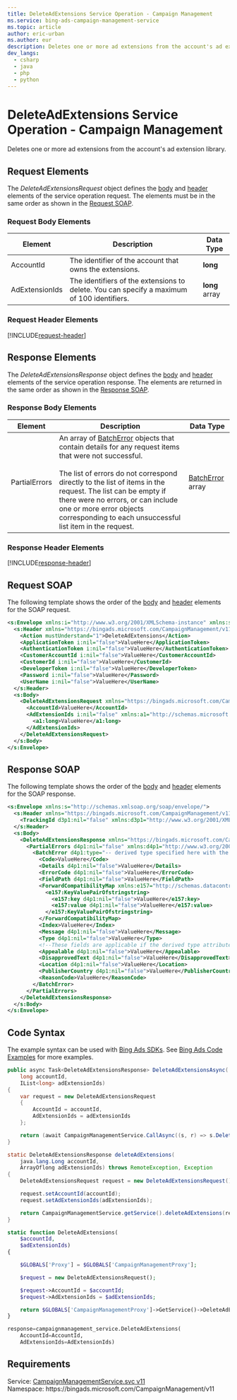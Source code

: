 ```yaml
---
title: DeleteAdExtensions Service Operation - Campaign Management
ms.service: bing-ads-campaign-management-service
ms.topic: article
author: eric-urban
ms.author: eur
description: Deletes one or more ad extensions from the account's ad extension library.
dev_langs: 
  - csharp
  - java
  - php
  - python
---
```

# DeleteAdExtensions Service Operation - Campaign Management
Deletes one or more ad extensions from the account's ad extension library.

## <a name="request"></a>Request Elements
The *DeleteAdExtensionsRequest* object defines the [body](#request-body) and [header](#request-header) elements of the service operation request. The elements must be in the same order as shown in the [Request SOAP](#request-soap). 

### <a name="request-body"></a>Request Body Elements

|Element|Description|Data Type|
|-----------|---------------|-------------|
|<a name="accountid"></a>AccountId|The identifier of the account that owns the extensions.|**long**|
|<a name="adextensionids"></a>AdExtensionIds|The identifiers of the extensions to delete. You can specify a maximum of 100 identifiers.|**long** array|

### <a name="request-header"></a>Request Header Elements
[!INCLUDE[request-header](./includes/request-header.md)]

## <a name="response"></a>Response Elements
The *DeleteAdExtensionsResponse* object defines the [body](#response-body) and [header](#response-header) elements of the service operation response. The elements are returned in the same order as shown in the [Response SOAP](#response-soap).

### <a name="response-body"></a>Response Body Elements

|Element|Description|Data Type|
|-----------|---------------|-------------|
|<a name="partialerrors"></a>PartialErrors|An array of [BatchError](../campaign-management-service/batcherror.md) objects that contain details for any request items that were not successful.<br /><br />The list of errors do not correspond directly to the list of items in the request. The list can be empty if there were no errors, or can include one or more error objects corresponding to each unsuccessful list item in the request.|[BatchError](batcherror.md) array|

### <a name="response-header"></a>Response Header Elements
[!INCLUDE[response-header](./includes/response-header.md)]

## <a name="request-soap"></a>Request SOAP
The following template shows the order of the [body](#request-body) and [header](#request-header) elements for the SOAP request.

```xml
<s:Envelope xmlns:i="http://www.w3.org/2001/XMLSchema-instance" xmlns:s="http://schemas.xmlsoap.org/soap/envelope/">
  <s:Header xmlns="https://bingads.microsoft.com/CampaignManagement/v11">
    <Action mustUnderstand="1">DeleteAdExtensions</Action>
    <ApplicationToken i:nil="false">ValueHere</ApplicationToken>
    <AuthenticationToken i:nil="false">ValueHere</AuthenticationToken>
    <CustomerAccountId i:nil="false">ValueHere</CustomerAccountId>
    <CustomerId i:nil="false">ValueHere</CustomerId>
    <DeveloperToken i:nil="false">ValueHere</DeveloperToken>
    <Password i:nil="false">ValueHere</Password>
    <UserName i:nil="false">ValueHere</UserName>
  </s:Header>
  <s:Body>
    <DeleteAdExtensionsRequest xmlns="https://bingads.microsoft.com/CampaignManagement/v11">
      <AccountId>ValueHere</AccountId>
      <AdExtensionIds i:nil="false" xmlns:a1="http://schemas.microsoft.com/2003/10/Serialization/Arrays">
        <a1:long>ValueHere</a1:long>
      </AdExtensionIds>
    </DeleteAdExtensionsRequest>
  </s:Body>
</s:Envelope>
```

## <a name="response-soap"></a>Response SOAP
The following template shows the order of the [body](#response-body) and [header](#response-header) elements for the SOAP response.

```xml
<s:Envelope xmlns:s="http://schemas.xmlsoap.org/soap/envelope/">
  <s:Header xmlns="https://bingads.microsoft.com/CampaignManagement/v11">
    <TrackingId d3p1:nil="false" xmlns:d3p1="http://www.w3.org/2001/XMLSchema-instance">ValueHere</TrackingId>
  </s:Header>
  <s:Body>
    <DeleteAdExtensionsResponse xmlns="https://bingads.microsoft.com/CampaignManagement/v11">
      <PartialErrors d4p1:nil="false" xmlns:d4p1="http://www.w3.org/2001/XMLSchema-instance">
        <BatchError d4p1:type="-- derived type specified here with the appropriate prefix --">
          <Code>ValueHere</Code>
          <Details d4p1:nil="false">ValueHere</Details>
          <ErrorCode d4p1:nil="false">ValueHere</ErrorCode>
          <FieldPath d4p1:nil="false">ValueHere</FieldPath>
          <ForwardCompatibilityMap xmlns:e157="http://schemas.datacontract.org/2004/07/System.Collections.Generic" d4p1:nil="false">
            <e157:KeyValuePairOfstringstring>
              <e157:key d4p1:nil="false">ValueHere</e157:key>
              <e157:value d4p1:nil="false">ValueHere</e157:value>
            </e157:KeyValuePairOfstringstring>
          </ForwardCompatibilityMap>
          <Index>ValueHere</Index>
          <Message d4p1:nil="false">ValueHere</Message>
          <Type d4p1:nil="false">ValueHere</Type>
          <!--These fields are applicable if the derived type attribute is set to EditorialError-->
          <Appealable d4p1:nil="false">ValueHere</Appealable>
          <DisapprovedText d4p1:nil="false">ValueHere</DisapprovedText>
          <Location d4p1:nil="false">ValueHere</Location>
          <PublisherCountry d4p1:nil="false">ValueHere</PublisherCountry>
          <ReasonCode>ValueHere</ReasonCode>
        </BatchError>
      </PartialErrors>
    </DeleteAdExtensionsResponse>
  </s:Body>
</s:Envelope>
```

## <a name="example"></a>Code Syntax
The example syntax can be used with [Bing Ads SDKs](/bingads/guides/client-libraries.md). See [Bing Ads Code Examples](/bingads/guides/code-examples.md) for more examples.
```csharp
public async Task<DeleteAdExtensionsResponse> DeleteAdExtensionsAsync(
	long accountId,
	IList<long> adExtensionIds)
{
	var request = new DeleteAdExtensionsRequest
	{
		AccountId = accountId,
		AdExtensionIds = adExtensionIds
	};

	return (await CampaignManagementService.CallAsync((s, r) => s.DeleteAdExtensionsAsync(r), request));
}
```
```java
static DeleteAdExtensionsResponse deleteAdExtensions(
	java.lang.Long accountId,
	ArrayOflong adExtensionIds) throws RemoteException, Exception
{
	DeleteAdExtensionsRequest request = new DeleteAdExtensionsRequest();

	request.setAccountId(accountId);
	request.setAdExtensionIds(adExtensionIds);

	return CampaignManagementService.getService().deleteAdExtensions(request);
}
```
```php
static function DeleteAdExtensions(
	$accountId,
	$adExtensionIds)
{

	$GLOBALS['Proxy'] = $GLOBALS['CampaignManagementProxy'];

	$request = new DeleteAdExtensionsRequest();

	$request->AccountId = $accountId;
	$request->AdExtensionIds = $adExtensionIds;

	return $GLOBALS['CampaignManagementProxy']->GetService()->DeleteAdExtensions($request);
}
```
```python
response=campaignmanagement_service.DeleteAdExtensions(
	AccountId=AccountId,
	AdExtensionIds=AdExtensionIds)
```

## Requirements
Service: [CampaignManagementService.svc v11](https://campaign.api.bingads.microsoft.com/Api/Advertiser/CampaignManagement/v11/CampaignManagementService.svc)  
Namespace: https\://bingads.microsoft.com/CampaignManagement/v11  

